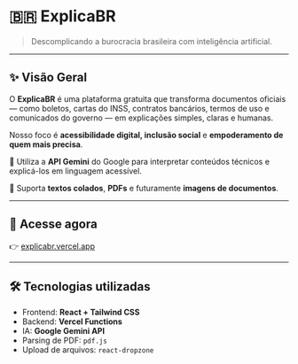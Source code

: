 # 🇧🇷 ExplicaBR

> Descomplicando a burocracia brasileira com inteligência artificial.

---

## ✨ Visão Geral

O **ExplicaBR** é uma plataforma gratuita que transforma documentos oficiais — como boletos, cartas do INSS, contratos bancários, termos de uso e comunicados do governo — em explicações simples, claras e humanas.

Nosso foco é **acessibilidade digital, inclusão social** e **empoderamento de quem mais precisa**.

🧠 Utiliza a **API Gemini** do Google para interpretar conteúdos técnicos e explicá-los em linguagem acessível.

📄 Suporta **textos colados**, **PDFs** e futuramente **imagens de documentos**.

---

## 🚀 Acesse agora

👉 [explicabr.vercel.app](https://v0-explica-br-web-layout.vercel.app/)

---

## 🛠️ Tecnologias utilizadas

- Frontend: **React + Tailwind CSS**
- Backend: **Vercel Functions**
- IA: **Google Gemini API**
- Parsing de PDF: `pdf.js`
- Upload de arquivos: `react-dropzone`
